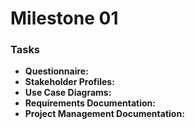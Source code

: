 # Milestone 01
### Tasks
- **Questionnaire:**                        
- **Stakeholder Profiles:**                
- **Use Case Diagrams:**                    
- **Requirements Documentation:**           
- **Project Management Documentation:**     

